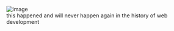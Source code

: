 ![image](https://github.com/jeffrey-zang/tedxcolumbialakeyouth.com/assets/66485719/662b120d-aa32-4c0d-98cd-526aec4e7121)<br/>
this happened and will never happen again in the history of web development
